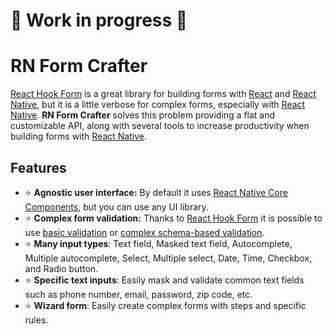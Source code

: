 # :construction: Work in progress :construction:

# RN Form Crafter
[React Hook Form](https://react-hook-form.com/) is a great library for building forms with [React](https://reactjs.org/) and [React Native](https://reactnative.dev/), but it is a little verbose for complex forms, especially with [React Native](https://reactnative.dev/). **RN Form Crafter** solves this problem providing a flat and customizable API, along with several tools to increase productivity when building forms with [React Native](https://reactnative.dev/).

## Features
- :star: **Agnostic user interface:** By default it uses [React Native Core Components](https://reactnative.dev/docs/intro-react-native-components), but you can use any UI library.
- :star: **Complex form validation:** Thanks to [React Hook Form](https://react-hook-form.com/) it is possible to use [basic validation](https://react-hook-form.com/get-started#Applyvalidation) or [complex schema-based validation](https://react-hook-form.com/get-started#SchemaValidation).
- :star: **Many input types**: Text field, Masked text field, Autocomplete, Multiple autocomplete, Select, Multiple select, Date, Time, Checkbox, and Radio button. 
- :star: **Specific text inputs**: Easily mask and validate common text fields such as phone number, email, password, zip code, etc.
- :star: **Wizard form**: Easily create complex forms with steps and specific rules.
